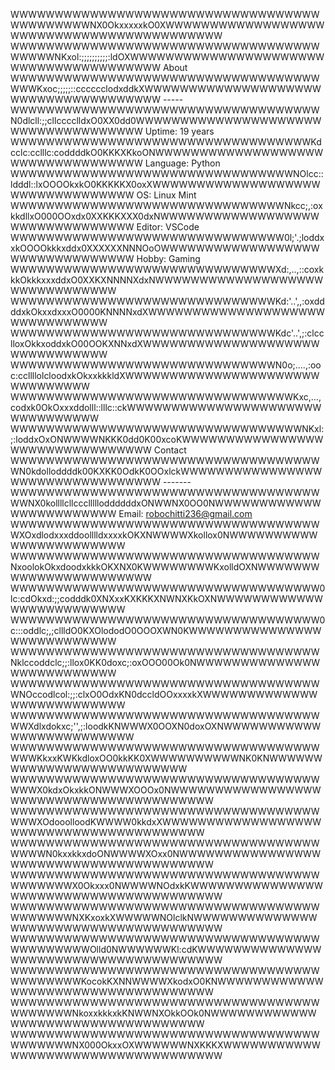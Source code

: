
WWWWWWWWWWWWWWWWWWWWWWWWWWWWWWWWWWWWWWWWWWWWNX0OkxxxxxkO0XWWWWWWWWWWWWWWWWWWWWWWWWWWWWWWWWWWWWWWWWWW
WWWWWWWWWWWWWWWWWWWWWWWWWWWWWWWWWWWWWWWWNKxol:;;;;;;;;;;:ldOXWWWWWWWWWWWWWWWWWWWWWWWWWWWWWWWWWWWWWWW          About
WWWWWWWWWWWWWWWWWWWWWWWWWWWWWWWWWWWWWWKxoc;;;;;::cccccclodxddkXWWWWWWWWWWWWWWWWWWWWWWWWWWWWWWWWWWWWW          -----
WWWWWWWWWWWWWWWWWWWWWWWWWWWWWWWWWWWN0dlcll:;;cllcccclldxO0XX0dd0WWWWWWWWWWWWWWWWWWWWWWWWWWWWWWWWWWWW          Uptime: 19 years
WWWWWWWWWWWWWWWWWWWWWWWWWWWWWWWWWWKdcclc:cclllc:coddddkO0KKKXKkoONWWWWWWWWWWWWWWWWWWWWWWWWWWWWWWWWWW          Language: Python
WWWWWWWWWWWWWWWWWWWWWWWWWWWWWWWWNOlcc::ldddl::lxOOOOkxkO0KKKKKX0oxXWWWWWWWWWWWWWWWWWWWWWWWWWWWWWWWWW          OS: Linux Mint
WWWWWWWWWWWWWWWWWWWWWWWWWWWWWWWNkcc;,:oxkkdllxO000OOxdx0XXKKKXXX0dxNWWWWWWWWWWWWWWWWWWWWWWWWWWWWWWWW          Editor: VSCode
WWWWWWWWWWWWWWWWWWWWWWWWWWWWWWW0l;'.;loddxxkOOOOkkkxddx0XXXXXXNNNOoOWWWWWWWWWWWWWWWWWWWWWWWWWWWWWWWW          Hobby: Gaming
WWWWWWWWWWWWWWWWWWWWWWWWWWWWWWXd:,..,::coxkkkOkkkxxxddxO0XXKXNNNNXdxNWWWWWWWWWWWWWWWWWWWWWWWWWWWWWWW
WWWWWWWWWWWWWWWWWWWWWWWWWWWWWWKd:'..',,:oxddddxkOkxxdxxxO0000KNNNNxdXWWWWWWWWWWWWWWWWWWWWWWWWWWWWWWW
WWWWWWWWWWWWWWWWWWWWWWWWWWWWWWKdc'..',;:clcclloxOkkxoddxkO00OOKXNNxdXWWWWWWWWWWWWWWWWWWWWWWWWWWWWWWW
WWWWWWWWWWWWWWWWWWWWWWWWWWWWWWN0o;....,:ooc:ccllllolcloodxkOkxxkkkldXWWWWWWWWWWWWWWWWWWWWWWWWWWWWWWW
WWWWWWWWWWWWWWWWWWWWWWWWWWWWWWWWKxc,...,codxk0OkOxxxddolll::lllc::ckWWWWWWWWWWWWWWWWWWWWWWWWWWWWWWWW
WWWWWWWWWWWWWWWWWWWWWWWWWWWWWWWWWNKxl:;:loddxOxONWWWWNKKK0dd0K00xcoKWWWWWWWWWWWWWWWWWWWWWWWWWWWWWWWW          Contact
WWWWWWWWWWWWWWWWWWWWWWWWWWWWWWWWWWWWN0kdolloddddk00KXKK0OdkK0OOxlckWWWWWWWWWWWWWWWWWWWWWWWWWWWWWWWWW          -------
WWWWWWWWWWWWWWWWWWWWWWWWWWWWWWWWWWWWWNX0kollllcllcccllllloddddddxONWWNX0OO0NWWWWWWWWWWWWWWWWWWWWWWWW          Email: robochitti236@gmail.com
WWWWWWWWWWWWWWWWWWWWWWWWWWWWWWWWWWWWXOxdlodxxxddoolllldxxxxkOKXNWWWWXkollox0NWWWWWWWWWWWWWWWWWWWWWWW
WWWWWWWWWWWWWWWWWWWWWWWWWWWWWWWWWWWNxoolokOkxdoodxkkkOKXNX0KWWWWWWWWKxolldOXNWWWWWWWWWWWWWWWWWWWWWWW
WWWWWWWWWWWWWWWWWWWWWWWWWWWWWWWWWWW0lc:cdOkxd:;;codddk0XNXxxKXKKKXNWNXKkOXNWWWWWWWWWWWWWWWWWWWWWWWWW
WWWWWWWWWWWWWWWWWWWWWWWWWWWWWWWWWWW0c:::oddlc;,;cllldO0KXOlododO0OOOXWN0KWWWWWWWWWWWWWWWWWWWWWWWWWWW
WWWWWWWWWWWWWWWWWWWWWWWWWWWWWWWWWWWNklccoddclc;;:llox0KK0doxc;:oxOOO00Ok0NWWWWWWWWWWWWWWWWWWWWWWWWWW
WWWWWWWWWWWWWWWWWWWWWWWWWWWWWWWWWWWWNOccodlcol:;;:clxO0OdxKN0dccldOOxxxxkXWWWWWWWWWWWWWWWWWWWWWWWWWW
WWWWWWWWWWWWWWWWWWWWWWWWWWWWWWWWWWWWWXdlxdokxc;'',;:loodkKNWWWX0OOXN0doxOXNWWWWWWWWWWWWWWWWWWWWWWWWW
WWWWWWWWWWWWWWWWWWWWWWWWWWWWWWWWWWWWWWKkxxKWKkdloxOO0kkKK0XWWWWWWWWWWNK0KNWWWWWWWWWWWWWWWWWWWWWWWWWW
WWWWWWWWWWWWWWWWWWWWWWWWWWWWWWWWWWWWWWX0kdxOkxkkONWWWXOOOx0NWWWWWWWWWWWWWWWWWWWWWWWWWWWWWWWWWWWWWWWW
WWWWWWWWWWWWWWWWWWWWWWWWWWWWWWWWWWWWWWXOdooolloodKWWWW0kkdxXWWWWWWWWWWWWWWWWWWWWWWWWWWWWWWWWWWWWWWWW
WWWWWWWWWWWWWWWWWWWWWWWWWWWWWWWWWWWWWWWN0kxxkkxdoONWWWWXOxx0NWWWWWWWWWWWWWWWWWWWWWWWWWWWWWWWWWWWWWWW
WWWWWWWWWWWWWWWWWWWWWWWWWWWWWWWWWWWWWWWWWWX0Okxxx0NWWWWNOdxkKWWWWWWWWWWWWWWWWWWWWWWWWWWWWWWWWWWWWWWW
WWWWWWWWWWWWWWWWWWWWWWWWWWWWWWWWWWWWWWWWWWNXKxoxkXWWWWWNOlclkNWWWWWWWWWWWWWWWWWWWWWWWWWWWWWWWWWWWWWW
WWWWWWWWWWWWWWWWWWWWWWWWWWWWWWWWWWWWWWWWWWWWOlld0NWWWWWWKl:cdKWWWWWWWWWWWWWWWWWWWWWWWWWWWWWWWWWWWWWW
WWWWWWWWWWWWWWWWWWWWWWWWWWWWWWWWWWWWWWWWWWWKocokKXNNWWWWXkodxO0KNWWWWWWWWWWWWWWWWWWWWWWWWWWWWWWWWWWW
WWWWWWWWWWWWWWWWWWWWWWWWWWWWWWWWWWWWWWWWWWNkoxxkkkxkKNWWNXOkkOOk0NWWWWWWWWWWWWWWWWWWWWWWWWWWWWWWWWWW
WWWWWWWWWWWWWWWWWWWWWWWWWWWWWWWWWWWWWWWWWWNX000OkxxOXWWWWWWNXKKKXWWWWWWWWWWWWWWWWWWWWWWWWWWWWWWWWWWW
                                            
